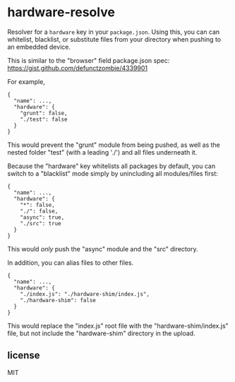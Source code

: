 # hardware-resolve

Resolver for a `hardware` key in your `package.json`. Using this, you can can whitelist, blacklist, or substitute files from your directory when pushing to an embedded device.

This is similar to the "browser" field package.json spec: <https://gist.github.com/defunctzombie/4339901>

For example,

```
{
  "name": ...,
  "hardware": {
    "grunt": false,
    "./test": false
  }
}
```

This would prevent the "grunt" module from being pushed, as well as the nested folder "test" (with a leading './') and all files underneath it.

Because the "hardware" key whitelists all packages by default, you can switch to a "blacklist" mode simply by unincluding all modules/files first:

```
{
  "name": ...,
  "hardware": {
    "*": false,
    "./": false,
    "async": true,
    "./src": true
  }
}
```

This would *only* push the "async" module and the "src" directory.

In addition, you can alias files to other files.

```
{
  "name": ...,
  "hardware": {
    "./index.js": "./hardware-shim/index.js",
    "./hardware-shim": false
  }
}
```

This would replace the "index.js" root file with the "hardware-shim/index.js" file, but not include the "hardware-shim" directory in the upload.

## license

MIT
